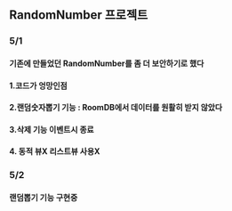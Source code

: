 
## RandomNumber 프로젝트
### 5/1
#### 기존에 만들었던 RandomNumber를 좀 더 보안하기로 했다
#### 1.코드가 엉망인점
#### 2.랜덤숫자뽑기 기능 : RoomDB에서 데이터를 원활히 받지 않았다
#### 3.삭제 기능 이벤트시 종료
#### 4. 동적 뷰X 리스트뷰 사용X

### 5/2
#### 랜덤뽑기 기능 구현중
